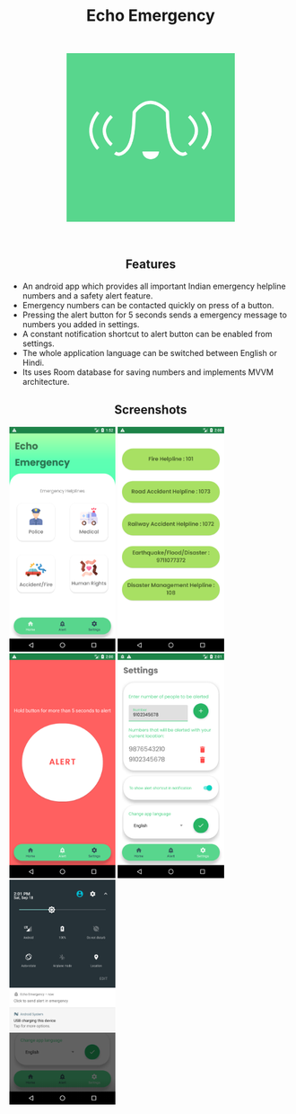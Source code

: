<h1 align="center">Echo Emergency</h1>
  <br/>
  <p align="center"><img src="screenshots/appicon.png" height="300" /></p>
  <br/>
  
<h2 align="center">Features</h2>

- An android app which provides all important Indian emergency helpline numbers and a safety alert feature.
- Emergency numbers can be contacted quickly on press of a button.
- Pressing the alert button for 5 seconds sends a emergency message to numbers you added in settings.
- A constant notification shortcut to alert button can be enabled from settings.
- The whole application language can be switched between English or Hindi.
- Its uses Room database for saving numbers and implements MVVM architecture.

<h2 align="center">Screenshots</h2>

<img src="screenshots/screenshot1.png" height="400"/>     <img src="screenshots/screenshot5.png" height="400"/>     <img src="screenshots/screenshot4.png" height="400"/>
<img src ="screenshots/screenshot3.png" height="400"/>    <img src="screenshots/screenshot2.png" height="400"/>

